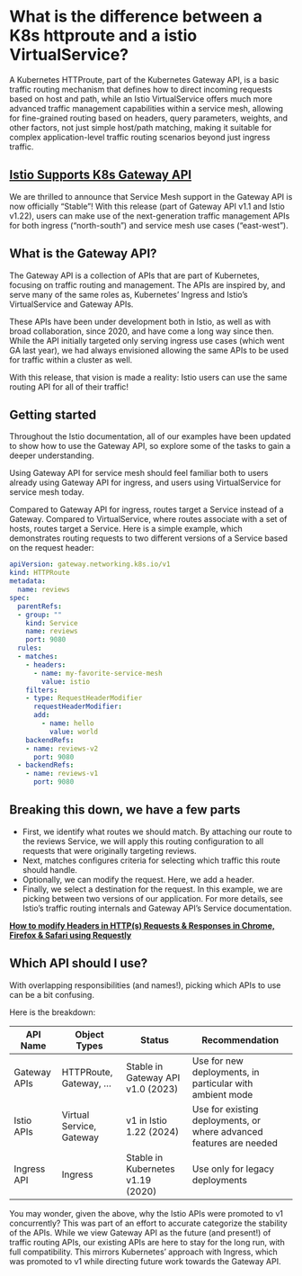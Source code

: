 # What is the difference between a K8s httproute and a istio VirtualService?

A Kubernetes HTTProute, part of the Kubernetes Gateway API, is a basic traffic routing mechanism that defines how to direct incoming requests based on host and path, while an Istio VirtualService offers much more advanced traffic management capabilities within a service mesh, allowing for fine-grained routing based on headers, query parameters, weights, and other factors, not just simple host/path matching, making it suitable for complex application-level traffic routing scenarios beyond just ingress traffic.

## **[Istio Supports K8s Gateway API](https://istio.io/latest/blog/2024/gateway-mesh-ga/#:~:text=What%20is%20the%20Gateway%20API,for%20all%20of%20their%20traffic!)**

We are thrilled to announce that Service Mesh support in the Gateway API is now officially “Stable”! With this release (part of Gateway API v1.1 and Istio v1.22), users can make use of the next-generation traffic management APIs for both ingress (“north-south”) and service mesh use cases (“east-west”).

## What is the Gateway API?

The Gateway API is a collection of APIs that are part of Kubernetes, focusing on traffic routing and management. The APIs are inspired by, and serve many of the same roles as, Kubernetes’ Ingress and Istio’s VirtualService and Gateway APIs.

These APIs have been under development both in Istio, as well as with broad collaboration, since 2020, and have come a long way since then. While the API initially targeted only serving ingress use cases (which went GA last year), we had always envisioned allowing the same APIs to be used for traffic within a cluster as well.

With this release, that vision is made a reality: Istio users can use the same routing API for all of their traffic!

## Getting started

Throughout the Istio documentation, all of our examples have been updated to show how to use the Gateway API, so explore some of the tasks to gain a deeper understanding.

Using Gateway API for service mesh should feel familiar both to users already using Gateway API for ingress, and users using VirtualService for service mesh today.

Compared to Gateway API for ingress, routes target a Service instead of a Gateway.
Compared to VirtualService, where routes associate with a set of hosts, routes target a Service.
Here is a simple example, which demonstrates routing requests to two different versions of a Service based on the request header:

```yaml
apiVersion: gateway.networking.k8s.io/v1
kind: HTTPRoute
metadata:
  name: reviews
spec:
  parentRefs:
  - group: ""
    kind: Service
    name: reviews
    port: 9080
  rules:
  - matches:
    - headers:
      - name: my-favorite-service-mesh
        value: istio
    filters:
    - type: RequestHeaderModifier
      requestHeaderModifier:
      add:
        - name: hello
          value: world
    backendRefs:
    - name: reviews-v2
      port: 9080
  - backendRefs:
    - name: reviews-v1
      port: 9080
```

## Breaking this down, we have a few parts

- First, we identify what routes we should match. By attaching our route to the reviews Service, we will apply this routing configuration to all requests that were originally targeting reviews.
- Next, matches configures criteria for selecting which traffic this route should handle.
- Optionally, we can modify the request. Here, we add a header.
- Finally, we select a destination for the request. In this example, we are picking between two versions of our application.
For more details, see Istio’s traffic routing internals and Gateway API’s Service documentation.

**[How to modify Headers in HTTP(s) Requests & Responses in Chrome, Firefox & Safari using Requestly](https://stackoverflow.com/questions/3274144/can-i-modify-outgoing-request-headers-with-a-chrome-extension)**

## Which API should I use?

With overlapping responsibilities (and names!), picking which APIs to use can be a bit confusing.

Here is the breakdown:

| API Name     | Object Types             | Status                            | Recommendation                                                      |
|--------------|--------------------------|-----------------------------------|---------------------------------------------------------------------|
| Gateway APIs | HTTPRoute, Gateway, …    | Stable in Gateway API v1.0 (2023) | Use for new deployments, in particular with ambient mode            |
| Istio APIs   | Virtual Service, Gateway | v1 in Istio 1.22 (2024)           | Use for existing deployments, or where advanced features are needed |
| Ingress API  | Ingress                  | Stable in Kubernetes v1.19 (2020) | Use only for legacy deployments                                     |

You may wonder, given the above, why the Istio APIs were promoted to v1 concurrently? This was part of an effort to accurate categorize the stability of the APIs. While we view Gateway API as the future (and present!) of traffic routing APIs, our existing APIs are here to stay for the long run, with full compatibility. This mirrors Kubernetes’ approach with Ingress, which was promoted to v1 while directing future work towards the Gateway API.
